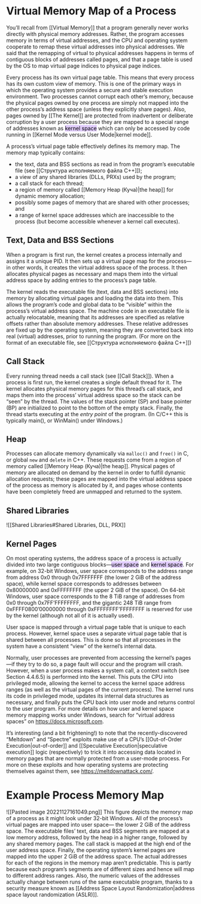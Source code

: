 # Virtual Memory Map of a Process

You’ll recall from [[Virtual Memory]] that a program generally never works directly with physical memory addresses. Rather, the program accesses memory in terms of virtual addresses, and the CPU and operating system cooperate to remap these virtual addresses into physical addresses. We said that the remapping of virtual to physical addresses happens in terms of contiguous blocks of addresses called pages, and that a page table is used by the OS to map virtual page indices to physical page indices.

Every process has its own virtual page table. This means that every process has its own custom view of memory. This is one of the primary ways in which the operating system provides a secure and stable execution environment. Two processes cannot corrupt each other’s memory, because the physical pages owned by one process are simply not mapped into the other process’s address space (unless they explicitly share pages). Also, pages owned by [[The Kernel]] are protected from inadvertent or deliberate corruption by a user process because they are mapped to a special range of addresses known as <mark style="background: #D2B3FFA6;">kernel space</mark> which can only be accessed by code running in [[Kernel Mode versus User Mode|kernel mode]].

A process’s virtual page table effectively defines its memory map. The memory map typically contains:

- the text, data and BSS sections as read in from the program’s executable file (see [[Структура исполняемого файла C++]]);
- a view of any shared libraries (DLLs, PRXs) used by the program;
- a call stack for each thread;
- a region of memory called [[Memory Heap (Куча)|the heap]] for dynamic memory allocation;
- possibly some pages of memory that are shared with other processes; and
- a range of kernel space addresses which are inaccessible to the process (but become accessible whenever a kernel call executes).

## Text, Data and BSS Sections

When a program is first run, the kernel creates a process internally and assigns it a unique PID. It then sets up a virtual page map for the process—in other words, it creates the virtual address space of the process. It then allocates physical pages as necessary and maps them into the virtual address space by adding entries to the process’s page table.

The kernel reads the executable file (text, data and BSS sections) into memory by allocating virtual pages and loading the data into them. This allows the program’s code and global data to be “visible” within the process’s virtual address space. The machine code in an executable file is actually relocatable, meaning that its addresses are specified as relative offsets rather than absolute memory addresses. These relative addresses are fixed up by the operating system, meaning they are converted back into real (virtual) addresses, prior to running the program. (For more on the format of an executable file, see [[Структура исполняемого файла C++]])

## Call Stack

Every running thread needs a call stack (see [[Call Stack]]). When a process is first run, the kernel creates a single default thread for it. The kernel allocates physical memory pages for this thread’s call stack, and maps them into the process’ virtual address space so the stack can be “seen” by the thread. The values of the stack pointer (SP) and base pointer (BP) are initialized to point to the bottom of the empty stack. Finally, the thread starts executing at the *entry point* of the program. (In C/C++ this is typically main(), or WinMain()
under Windows.)

## Heap

Processes can allocate memory dynamically via `malloc()` and `free()` in C, or
global `new` and `delete` in C++. These requests come from a region of memory
called [[Memory Heap (Куча)|the heap]]. Physical pages of memory are allocated on demand by the
kernel in order to fulfill dynamic allocation requests; these pages are mapped
into the virtual address space of the process as memory is allocated by it, and
pages whose contents have been completely freed are unmapped and returned
to the system.

## Shared Libraries

![[Shared Libraries#Shared Libraries, DLL, PRX]]

## Kernel Pages

On most operating systems, the address space of a process is actually divided into two large contiguous blocks—<mark style="background: #D2B3FFA6;">user space</mark> and <mark style="background: #D2B3FFA6;">kernel space</mark>. For example, on 32-bit Windows, user space corresponds to the address range from address 0x0 through 0x7FFFFFFF (the lower 2 GiB of the address space), while kernel space corresponds to addresses between 0x80000000 and 0xFFFFFFFF (the upper 2 GiB of the space). On 64-bit Windows, user space corresponds to the 8 TiB range of addresses from 0x0 through 0x7FF’FFFFFFFF, and the gigantic 248 TiB range from 0xFFFF0800’00000000 through 0xFFFFFFFF’FFFFFFFF is reserved for use by the kernel (although not all of it is actually used).

User space is mapped through a virtual page table that is unique to each process. However, kernel space uses a separate virtual page table that is shared between all processes. This is done so that all processes in the system have a consistent “view” of the kernel’s internal data.

Normally, user processes are prevented from accessing the kernel’s pages—if they try to do so, a page fault will occur and the program will crash. However, when a user process makes a system call, a context switch (see Section 4.4.6.5) is performed into the kernel. This puts the CPU into privileged mode, allowing the kernel to access the kernel space address ranges (as well as the virtual pages of the current process). The kernel runs its code in privileged mode, updates its internal data structures as necessary, and finally puts the CPU back into user mode and returns control to the user program. For more details on how user and kernel space memory mapping works under Windows, search for “virtual address spaces” on https://docs.microsoft.com.

It’s interesting (and a bit frightening!) to note that the recently-discovered “Meltdown” and “Spectre” exploits make use of a CPU’s [[Out-of-Order Execution|out-of-order]] and [[Speculative Execution|speculative execution]] logic (respectively) to trick it into accessing data located in
memory pages that are normally protected from a user-mode process. For
more on these exploits and how operating systems are protecting themselves
against them, see https://meltdownattack.com/.


# Example Process Memory Map

![[Pasted image 20221127161049.png]]
This figure depicts the memory map of a process as it might look under 32-bit Windows. All of the process’s virtual pages are mapped into user space— the lower 2 GiB of the address space. The executable files’ text, data and BSS segments are mapped at a low memory address, followed by the heap in a higher range, followed by any shared memory pages. The call stack is mapped at the high end of the user address space. Finally, the operating system’s kernel pages are mapped into the upper 2 GiB of the address space. The actual addresses for each of the regions in the memory map aren’t predictable. This is partly because each program’s segments are of different sizes and hence will map to different address ranges. Also, the numeric values of the addresses actually change between runs of the same executable program, thanks to a security measure known as [[Address Space Layout Randomization|address space layout randomization (ASLR)]].